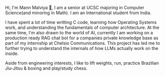 
Hi, I'm Mann Malviya 👋, I am a senior at UCSC majoring in Computer Science(and minoring in Math). I am an International student from India.

I have spent a lot of time writting C code, learning how Operating Systems work, and understanding the fundamentals of computer architecture. At the same time, I'm also drawn to the world of AI, currently I am working on a production ready RAG chat bot for a companies private knowledge base as part of my internship at Chelsio Communications. This project has led me to further trying to understand the internals of how LLMs actually work on the inside.

Aside from engineering interests, I like to lift weights, run, practice Brazilian Jiu-Jitsu & boxing and play/study chess.





